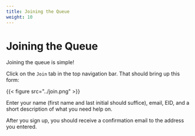 ```yaml
---
title: Joining the Queue
weight: 10
---
```


# Joining the Queue

Joining the queue is simple!

Click on the `Join` tab in the top navigation bar.
That should bring up this form:

{{< figure src="../join.png" >}}

Enter your name (first name and last initial should suffice), email, EID, and a short description of what you need help on.

After you sign up, you should receive a
confirmation email to the address you entered.